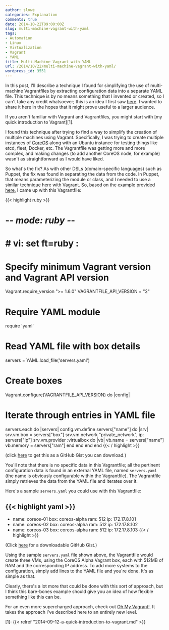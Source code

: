 ```yaml
---
author: slowe
categories: Explanation
comments: true
date: 2014-10-22T09:00:00Z
slug: multi-machine-vagrant-with-yaml
tags:
- Automation
- Linux
- Virtualization
- Vagrant
- YAML
title: Multi-Machine Vagrant with YAML
url: /2014/10/22/multi-machine-vagrant-with-yaml/
wordpress_id: 3551
---
```


In this post, I'll describe a technique I found for simplifying the use of multi-machine Vagrantfiles by extracting configuration data into a separate YAML file. This technique is by no means something that I invented or created, so I can't take any credit whatsoever; this is an idea I first saw [here](http://liquidat.wordpress.com/2014/03/03/howto-vagrant-libvirt-multi-multi-machine-ansible-and-puppet/). I wanted to share it here in the hopes that it might prove useful to a larger audience.

If you aren't familiar with Vagrant and Vagrantfiles, you might start with [my quick introduction to Vagrant][1].

I found this technique after trying to find a way to simplify the creation of multiple machines using Vagrant. Specifically, I was trying to create multiple instances of [CoreOS](https://coreos.com) along with an Ubuntu instance for testing things like etcd, fleet, Docker, etc. The Vagrantfile was getting more and more complex, and making changes (to add another CoreOS node, for example) wasn't as straightforward as I would have liked.

So what's the fix? As with other DSLs (domain-specific languages) such as Puppet, the fix was found in separating the data from the code. In Puppet, that means parameterizing the module or class, and I needed to use a similar technique here with Vagrant. So, based on the example provided [here](http://liquidat.wordpress.com/2014/03/03/howto-vagrant-libvirt-multi-multi-machine-ansible-and-puppet/), I came up with this Vagrantfile:

{{< highlight ruby >}}
# -*- mode: ruby -*-
# # vi: set ft=ruby :
 
# Specify minimum Vagrant version and Vagrant API version
Vagrant.require_version ">= 1.6.0"
VAGRANTFILE_API_VERSION = "2"
 
# Require YAML module
require 'yaml'
 
# Read YAML file with box details
servers = YAML.load_file('servers.yaml')
 
# Create boxes
Vagrant.configure(VAGRANTFILE_API_VERSION) do |config|
 
  # Iterate through entries in YAML file
  servers.each do |servers|
    config.vm.define servers["name"] do |srv|
      srv.vm.box = servers["box"]
      srv.vm.network "private_network", ip: servers["ip"]
      srv.vm.provider :virtualbox do |vb|
        vb.name = servers["name"]
        vb.memory = servers["ram"]
      end
    end
  end
end
{{< / highlight >}}

(click [here](https://gist.github.com/scottslowe/eae23022db8cc95508c6) to get this as a GitHub Gist you can download.)

You'll note that there is no specific data in this Vagrantfile; all the pertinent configuration data is found in an external YAML file, named `servers.yaml` (the name is obviously configurable within the Vagrantfile). The Vagrantfile simply retrieves the data from the YAML file and iterates over it.

Here's a sample `servers.yaml` you could use with this Vagrantfile:

{{< highlight yaml >}}
---
- name: coreos-01
  box: coreos-alpha
  ram: 512
  ip: 172.17.8.101
- name: coreos-02
  box: coreos-alpha
  ram: 512
  ip: 172.17.8.102
- name: coreos-03
  box: coreos-alpha
  ram: 512
  ip: 172.17.8.103
{{< / highlight >}}

(Click [here](https://gist.github.com/scottslowe/4ca1e0c960bbd450ea0e) for a downloadable GitHub Gist.)

Using the sample `servers.yaml` file shown above, the Vagrantfile would create three VMs, using the CoreOS Alpha Vagrant box, each with 512MB of RAM and the corresponding IP address. To add more systems to the configuration, simply add lines to the YAML file and you're done. It's as simple as that.

Clearly, there's a lot more that could be done with this sort of approach, but I think this bare-bones example should give you an idea of how flexible something like this can be.

For an even more supercharged approach, check out [Oh My Vagrant!](https://ttboj.wordpress.com/2014/09/03/introducing-oh-my-vagrant/). It takes the approach I've described here to an entirely new level.

[1]: {{< relref "2014-09-12-a-quick-introduction-to-vagrant.md" >}}
